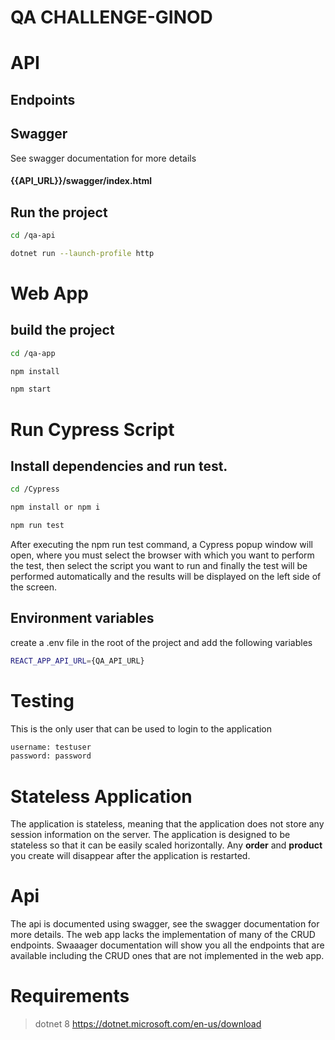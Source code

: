 # QA CHALLENGE-GINOD
 
# API

## Endpoints

## Swagger

See swagger documentation for more details

#### {{API_URL}}/swagger/index.html

## Run the project

```bash
cd /qa-api

```

```bash
dotnet run --launch-profile http

```

# Web App

## build the project

```bash
cd /qa-app

```

```bash
npm install
```

```bash
npm start
```

# Run Cypress Script

## Install dependencies and run test.

```bash
cd /Cypress

```

```bash
npm install or npm i
```

```bash
npm run test
```

After executing the npm run test command, a Cypress popup window will open, where you must select the browser with which you want to perform the test, then select the script you want to run and finally the test will be performed automatically and the results will be displayed on the left side of the screen.

## Environment variables

create a .env file in the root of the project and add the following variables

```bash
REACT_APP_API_URL={QA_API_URL}
```

# Testing

This is the only user that can be used to login to the application

```bash
username: testuser
password: password
```

# Stateless Application

The application is stateless, meaning that the application does not store any session information on the server. The application is designed to be stateless so that it can be easily scaled horizontally. Any **order** and **product** you create will disappear after the application is restarted.

# Api

The api is documented using swagger, see the swagger documentation for more details. The web app lacks the implementation of many of the CRUD endpoints. Swaaager documentation will show you all the endpoints that are available including the CRUD ones that are not implemented in the web app.

# Requirements

> dotnet 8 https://dotnet.microsoft.com/en-us/download

